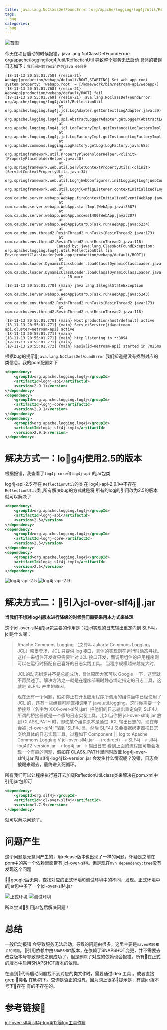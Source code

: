 ```yaml
---
title: java.lang.NoClassDefFoundError：org/apache/logging/log4j/util/ReflectionUtil 
tags:
- bug
categories:
- bug
---
```


![首图](https://raw.githubusercontent.com/forvoid/imageHosting/master/blog/bug/lindanov.12.png)

今天在项目启动的时候报错，java.lang.NoClassDefFoundError: org/apache/logging/log4j/util/ReflectionUtil 导致整个服务无法启动 具体的错误日志如下：`我们采用的resin作为java ee容器`
```log
[18-11-13 20:55:01.758] {resin-21} WebApp[production/webapp/default/ROOT,STARTING] Set web app root system property: 'webapp.root' = [/home/work/bin/netroam-api/webapp/]
[18-11-13 20:55:01.768] {resin-21} WebvApp[production/webapp/default/ROOT] fail
[18-11-13 20:55:01.769] {resin-21} java.lang.NoClassDefFoundError: org/apache/logging/log4j/util/ReflectionUtil
                        at org.apache.logging.log4j.jcl.LogAdapter.getContext(LogAdapter.java:39)
                        at org.apache.logging.log4j.spi.AbstractLoggerAdapter.getLogger(AbstractLoggerAdapter.java:46)
                        at org.apache.logging.log4j.jcl.LogFactoryImpl.getInstance(LogFactoryImpl.java:40)
                        at org.apache.logging.log4j.jcl.LogFactoryImpl.getInstance(LogFactoryImpl.java:55)
                        at org.apache.commons.logging.LogFactory.getLog(LogFactory.java:685)
                        at org.springframework.util.PropertyPlaceholderHelper.<clinit>(PropertyPlaceholderHelper.java:40)
                        at org.springframework.web.util.ServletContextPropertyUtils.<clinit>(ServletContextPropertyUtils.java:38)
                        at org.springframework.web.util.Log4jWebConfigurer.initLogging(Log4jWebConfigurer.java:128)
                        at org.springframework.web.util.Log4jConfigListener.contextInitialized(Log4jConfigListener.java:49)
                        at com.caucho.server.webapp.WebApp.fireContextInitializedEvent(WebApp.java:3777)
                        at com.caucho.server.webapp.WebApp.startImpl(WebApp.java:3687)
                        at com.caucho.server.webapp.WebApp.access$400(WebApp.java:207)
                        at com.caucho.server.webapp.WebApp$StartupTask.run(WebApp.java:5234)
                        at com.caucho.env.thread2.ResinThread2.runTasks(ResinThread2.java:173)
                        at com.caucho.env.thread2.ResinThread2.run(ResinThread2.java:118)
                       Caused by: java.lang.ClassNotFoundException: org.apache.logging.log4j.util.ReflectionUtil (in EnvironmentClassLoader[web-app:production/webapp/default/ROOT])
                        at com.caucho.loader.DynamicClassLoader.loadClass(DynamicClassLoader.java:1532)
                        at com.caucho.loader.DynamicClassLoader.loadClass(DynamicClassLoader.java:1502)
                        ... 15 more
                       
[18-11-13 20:55:01.770] {main} java.lang.IllegalStateException
                        at com.caucho.server.webapp.WebApp$StartupTask.run(WebApp.java:5243)
                        at com.caucho.env.thread2.ResinThread2.runTasks(ResinThread2.java:173)
                        at com.caucho.env.thread2.ResinThread2.run(ResinThread2.java:118)
                       
[18-11-13 20:55:01.770] {main} Host[production/host/default] active
[18-11-13 20:55:01.771] {main} ServletService[id=netroam-api,cluster=netroam-api] active
[18-11-13 20:55:01.771] {main} 
[18-11-13 20:55:01.771] {main} http listening to *:8094
[18-11-13 20:55:01.771] {main} 
[18-11-13 20:55:01.772] {main} Resin[id=netroam-api] started in 7025ms
```

根据bug的提示`java.lang.NoClassDefFoundError` 我们知道是没有找到对应的类信息。我的pom配置如下

```xml
<dependency>
    <groupId>org.apache.logging.log4j</groupId>
    <artifactId>log4j-api</artifactId>
    <version>2.9.1</version>
</dependency>
<dependency>
    <groupId>org.apache.logging.log4j</groupId>
    <artifactId>log4j-core</artifactId>
    <version>2.9.1</version>
</dependency>
<dependency>
    <groupId>org.apache.logging.log4j</groupId>
    <artifactId>log4j-slf4j-impl</artifactId>
    <version>2.9.1</version>
</dependency>
```

# 解决方式一：log4j使用2.5的版本

根据报错，我查看了`log4j-core`和`log4j-api` 的jar包类

log4j-api-2.5 存在 `ReflectionUtil`的类 在 log4j-api-2.9.1中不存在`ReflectionUtil`类 ,所有解决bug的方式就是将 所有的logj的引用改为2.5的版本就可以解决了


```xml
<dependency>
    <groupId>org.apache.logging.log4j</groupId>
    <artifactId>log4j-api</artifactId>
    <version>2.5</version>
</dependency>
<dependency>
    <groupId>org.apache.logging.log4j</groupId>
    <artifactId>log4j-core</artifactId>
    <version>2.5</version>
</dependency>
<dependency>
    <groupId>org.apache.logging.log4j</groupId>
    <artifactId>log4j-slf4j-impl</artifactId>
    <version>2.5</version>
</dependency>
```

![log4j-api-2.5](https://raw.githubusercontent.com/forvoid/imageHosting/master/blog/bug/log4j-api2.5util.jpeg)
![log4j-api-2.9](https://raw.githubusercontent.com/forvoid/imageHosting/master/blog/bug/log4j-api2.9util.jpeg)

# 解决方式二：引入jcl-over-slf4j.jar

**当我们不想对log4j版本进行降级的时候我们需要采用本方式来处理**

这个jcl-over-slf4j的jar包主要的作用是：把jcl实现的日志输出重定向到 SLF4J。
jcl是什么呢：

> Apache Commons Logging （之前叫 Jakarta Commons Logging，JCL）粉墨登场，JCL 只提供 log 接口，具体的实现则在运行时动态寻找。这样一来组件开发者只需要针对 JCL 接口开发，而调用组件的应用程序则可以在运行时搭配自己喜好的日志实践工具。
当程序规模越来越庞大时，

> JCL的动态绑定并不是总能成功，具体原因大家可以 Google 一下，这里就不再赘述了。解决方法之一就是在程序部署时静态绑定指定的日志工具，这就是 SLF4J 产生的原因。

> 现在还有一个问题，假如你正在开发应用程序所调用的组件当中已经使用了 JCL 的，还有一些组建可能直接调用了 java.util.logging，这时你需要一个桥接器（名字为 XXX-over-slf4j.jar）把他们的日志输出重定向到 SLF4J，所谓的桥接器就是一个假的日志实现工具，比如当你把 jcl-over-slf4j.jar 放到 CLASS_PATH 时，即使某个组件原本是通过 JCL 输出日志的，现在却会被 jcl-over-slf4j “骗到”SLF4J 里，然后 SLF4J 又会根据绑定器把日志交给具体的日志实现工具。过程如下
Component 
| 
| log to Apache Commons Logging 
V 
jcl-over-slf4j.jar — (redirect) —> SLF4j —> slf4j-log4j12-version.jar —> log4j.jar —> 输出日志
看到上面的流程图可能会发现一个有趣的问题，**假如在 CLASS_PATH 里同时放置 log4j-over-slf4j.jar 和 slf4j-log4j12-version.jar 会发生什么情况呢？没错，日志会被踢来踢去，最终进入死循环。**

所有我们可以让程序执行避开去加载ReflectionUtil.class类来解决在pom.xml中引用jar包即可
```xml
<dependency>
    <groupId>org.slf4j</groupId>
    <artifactId>jcl-over-slf4j</artifactId>
    <version>1.7.9</version>
</dependency>
```
就可以解决问题了。

# 问题产生

这个问题是无意间产生的，用release版本也出现了一样的问题，怀疑是之前在pom中的某一个依赖里面带有 jcl-over-slf4。但是现在`mvn dependency:tree`没有发现这个问题


google后无果，查找对应的正式环境和测试环境中的不同，发现。正式环境中的jar包中多了一个jcl-over-slf4.jar

![正式环境](https://raw.githubusercontent.com/forvoid/imageHosting/master/blog/bug/release-slf4j.jpeg)
![测试环境](https://raw.githubusercontent.com/forvoid/imageHosting/master/blog/bug/develop-slf4j.jpeg)

所以尝试引用jar包后解决问题！

# 总结

一般启动报错 会导致服务无法启动，导致的问题由很多。这里主要是`maven依赖相关的问题`。引用依赖中由`SNAPSHOT`版本，在依赖了SNAPSHOT变更，并不需要去改变版本号导致即使之前成功了，但是删除了对应的依赖也会报错。所有在正式的版本中启用SNAPSHOT版本的依赖。

在遇到代码启动问题找不到对应的类文件时，需要通过idea 工具 。或者直接grep 类名 在lib包下。查询是否正的没有。因为网上很多提示是，有些jar版本号下存在 有的不存在的。

# 参考链接🔗

[jcl-over-slf4j slf4j-log4j12等log工具作用](https://blog.csdn.net/s332755645/article/details/73992860)
